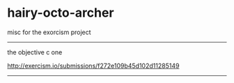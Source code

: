 hairy-octo-archer
=================

misc for the exorcism project


-------------------
the objective c one

http://exercism.io/submissions/f272e109b45d102d11285149


-------------------
